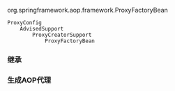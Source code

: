 org.springframework.aop.framework.ProxyFactoryBean

```
ProxyConfig
    AdvisedSupport
        ProxyCreatorSupport
            ProxyFactoryBean
```

### 继承
### 生成AOP代理
